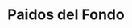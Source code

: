 ---
title: "Paidos del Fondo"
url: /ciudad-autonoma-de-buenos-aires/paidos-del-fondo/
shop: Bücher
---